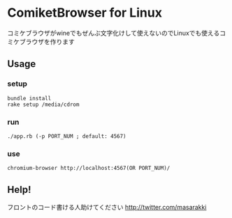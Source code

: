 # ComiketBrowser for Linux

コミケブラウザがwineでもぜんぶ文字化けして使えないのでLinuxでも使えるコミケブラウザを作ります

## Usage
### setup
    bundle install
    rake setup /media/cdrom

### run
    ./app.rb (-p PORT_NUM ; default: 4567)

### use
    chromium-browser http://localhost:4567(OR PORT_NUM)/

## Help!
フロントのコード書ける人助けてください
http://twitter.com/masarakki
